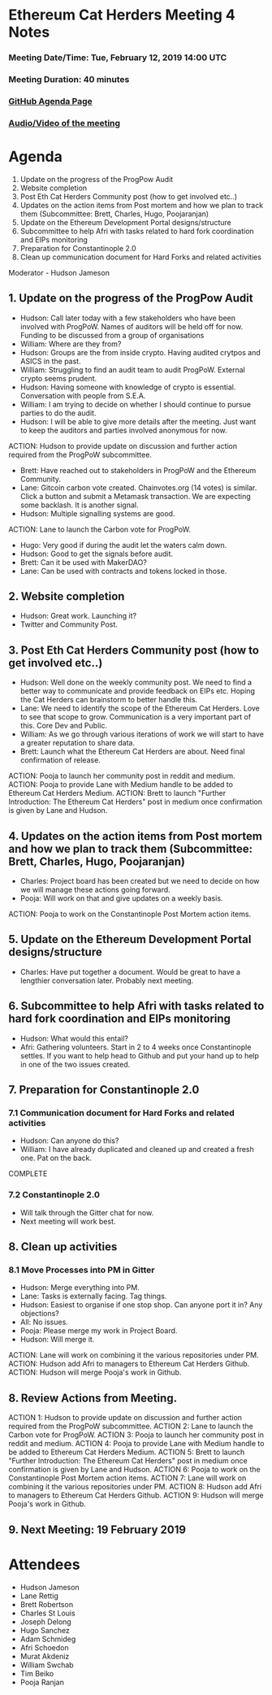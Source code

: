# Ethereum Cat Herders Meeting 4 Notes
### Meeting Date/Time: Tue, February 12, 2019 14:00 UTC
### Meeting Duration: 40 minutes
### [GitHub Agenda Page](https://github.com/ethereum-cat-herders/process/issues/3)
### [Audio/Video of the meeting]()

# Agenda
1. Update on the progress of the ProgPow Audit
1. Website completion
1. Post Eth Cat Herders Community post (how to get involved etc..)
1. Updates on the action items from Post mortem and how we plan to track them (Subcommittee: Brett, Charles, Hugo, Poojaranjan)
1. Update on the Ethereum Development Portal designs/structure
1. Subcommittee to help Afri with tasks related to hard fork coordination and EIPs monitoring
1. Preparation for Constantinople 2.0
1. Clean up communication document for Hard Forks and related activities 
    
Moderator - Hudson Jameson

## 1. Update on the progress of the ProgPow Audit 
- Hudson: Call later today with a few stakeholders who have been involved with ProgPoW. Names of auditors will be held off for now. Funding to be discussed from a group of organisations 
- William: Where are they from? 
- Hudson: Groups are the from inside crypto. Having audited crytpos and ASICS in the past.
- William: Struggling to find an audit team to audit ProgPoW. External crypto seems prudent.
- Hudson: Having someone with knowledge of crypto is essential. Conversation with people from S.E.A.
- William: I am trying to decide on whether I should continue to pursue parties to do the audit.
- Hudson: I will be able to give more details after the meeting. Just want to keep the auditors and parties involved anonymous for now.

ACTION: Hudson to provide update on discussion and further action required from the ProgPoW subcommittee.

- Brett: Have reached out to stakeholders in ProgPoW and the Ethereum Community.
- Lane: Gitcoin carbon vote created. Chainvotes.org (14 votes) is similar. Click a button and submit a Metamask transaction. We are expecting some backlash. It is another signal.
- Hudson: Multiple signalling systems are good.

ACTION: Lane to launch the Carbon vote for ProgPoW.

- Hugo: Very good if during the audit let the waters calm down.
- Hudson: Good to get the signals before audit. 
- Brett: Can it be used with MakerDAO?
- Lane: Can be used with contracts and tokens locked in those.

## 2. Website completion
- Hudson: Great work. Launching it?
- Twitter and Community Post.

## 3. Post Eth Cat Herders Community post (how to get involved etc..)
- Hudson: Well done on the weekly community post. We need to find a better way to communicate and provide feedback on EIPs etc. Hoping the Cat Herders can brainstorm to better handle this.
- Lane: We need to identify the scope of the Ethereum Cat Herders. Love to see that scope to grow. Communication is a very important part of this. Core Dev and Public.
- William: As we go through various iterations of work we will start to have a greater reputation to share data.
- Brett: Launch what the Ethereum Cat Herders are about. Need final confirmation of release.

ACTION: Pooja to launch her community post in reddit and medium.
ACTION: Pooja to provide Lane with Medium handle to be added to Ethereum Cat Herders Medium.
ACTION: Brett to launch "Further Introduction: The Ethereum Cat Herders" post in medium once confirmation is given by Lane and Hudson.


## 4. Updates on the action items from Post mortem and how we plan to track them (Subcommittee: Brett, Charles, Hugo, Poojaranjan)
- Charles: Project board has been created but we need to decide on how we will manage these actions going forward.
- Pooja: Will work on that and give updates on a weekly basis.

ACTION: Pooja to work on the Constantinople Post Mortem action items. 

## 5. Update on the Ethereum Development Portal designs/structure
- Charles: Have put together a document. Would be great to have a lengthier conversation later. Probably next meeting.

## 6. Subcommittee to help Afri with tasks related to hard fork coordination and EIPs monitoring
- Hudson: What would this entail?
- Afri: Gathering volunteers. Start in 2 to 4 weeks once Constantinople settles. If you want to help head to Github and put your hand up to help in one of the two issues created.

## 7. Preparation for Constantinople 2.0 
### 7.1 Communication document for Hard Forks and related activities 
- Hudson: Can anyone do this?
- William: I have already duplicated and cleaned up and created a fresh one. Pat on the back. 

COMPLETE

### 7.2 Constantinople 2.0
 - Will talk through the Gitter chat for now.
 - Next meeting will work best.

## 8. Clean up activities
### 8.1 Move Processes into PM in Gitter
- Hudson: Merge everything into PM.
- Lane: Tasks is externally facing. Tag things.
- Hudson: Easiest to organise if one stop shop. Can anyone port it in? Any objections? 
- All: No issues.
- Pooja: Please merge my work in Project Board.
- Hudson: Will merge it.

ACTION: Lane will work on combining it the various repositories under PM.
ACTION: Hudson add Afri to managers to Ethereum Cat Herders Github.
ACTION: Hudson will merge Pooja's work in Github. 

## 8. Review Actions from Meeting.

ACTION 1: Hudson to provide update on discussion and further action required from the ProgPoW subcommittee.
ACTION 2: Lane to launch the Carbon vote for ProgPoW.
ACTION 3: Pooja to launch her community post in reddit and medium.
ACTION 4: Pooja to provide Lane with Medium handle to be added to Ethereum Cat Herders Medium.
ACTION 5: Brett to launch "Further Introduction: The Ethereum Cat Herders" post in medium once confirmation is given by Lane and Hudson.
ACTION 6: Pooja to work on the Constantinople Post Mortem action items. 
ACTION 7: Lane will work on combining it the various repositories under PM.
ACTION 8: Hudson add Afri to managers to Ethereum Cat Herders Github.
ACTION 9: Hudson will merge Pooja's work in Github. 

## 9. Next Meeting: 19 February 2019

# Attendees
- Hudson Jameson
- Lane Rettig
- Brett Robertson
- Charles St Louis
- Joseph Delong
- Hugo Sanchez
- Adam Schmideg
- Afri Schoedon
- Murat Akdeniz
- William Swchab
- Tim Beiko
- Pooja Ranjan
